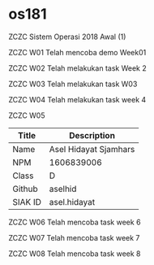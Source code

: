 # os181
ZCZC Sistem Operasi 2018 Awal (1)

ZCZC W01 Telah mencoba demo Week01

ZCZC W02 Telah melakukan task Week 2

ZCZC W03 Telah melakukan task W03

ZCZC W04 Telah melakukan task week 4

ZCZC W05

|Title|Description|
|-----|------------|
|Name|Asel Hidayat Sjamhars|
|NPM|1606839006|
|Class|D|
|Github|aselhid|
|SIAK ID|asel.hidayat|

ZCZC W06 Telah mencoba task week 6

ZCZC W07 Telah mencoba task week 7

ZCZC W08 Telah mencoba task week 8
